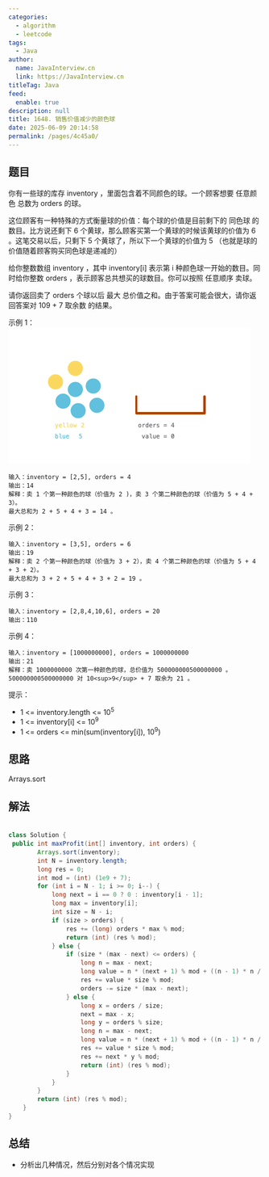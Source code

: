 ```yaml
---
categories: 
  - algorithm
  - leetcode
tags: 
  - Java
author: 
  name: JavaInterview.cn
  link: https://JavaInterview.cn
titleTag: Java
feed: 
  enable: true
description: null
title: 1648. 销售价值减少的颜色球
date: 2025-06-09 20:14:58
permalink: /pages/4c45a0/
---
```


## 题目

你有一些球的库存 inventory ，里面包含着不同颜色的球。一个顾客想要 任意颜色 总数为 orders 的球。

这位顾客有一种特殊的方式衡量球的价值：每个球的价值是目前剩下的 同色球 的数目。比方说还剩下 6 个黄球，那么顾客买第一个黄球的时候该黄球的价值为 6 。这笔交易以后，只剩下 5 个黄球了，所以下一个黄球的价值为 5 （也就是球的价值随着顾客购买同色球是递减的）

给你整数数组 inventory ，其中 inventory[i] 表示第 i 种颜色球一开始的数目。同时给你整数 orders ，表示顾客总共想买的球数目。你可以按照 任意顺序 卖球。

请你返回卖了 orders 个球以后 最大 总价值之和。由于答案可能会很大，请你返回答案对 109 + 7 取余数 的结果。



示例 1：
![jj.gif](../../../media/pictures/leetcode/jj.gif)

    输入：inventory = [2,5], orders = 4
    输出：14
    解释：卖 1 个第一种颜色的球（价值为 2 )，卖 3 个第二种颜色的球（价值为 5 + 4 + 3）。
    最大总和为 2 + 5 + 4 + 3 = 14 。
示例 2：

    输入：inventory = [3,5], orders = 6
    输出：19
    解释：卖 2 个第一种颜色的球（价值为 3 + 2），卖 4 个第二种颜色的球（价值为 5 + 4 + 3 + 2）。
    最大总和为 3 + 2 + 5 + 4 + 3 + 2 = 19 。
示例 3：

    输入：inventory = [2,8,4,10,6], orders = 20
    输出：110
示例 4：

    输入：inventory = [1000000000], orders = 1000000000
    输出：21
    解释：卖 1000000000 次第一种颜色的球，总价值为 500000000500000000 。 500000000500000000 对 10<sup>9</sup> + 7 取余为 21 。
    

提示：

* 1 <= inventory.length <= 10<sup>5</sup>
* 1 <= inventory[i] <= 10<sup>9</sup>
* 1 <= orders <= min(sum(inventory[i]), 10<sup>9</sup>)

## 思路

Arrays.sort

## 解法
```java

class Solution {
 public int maxProfit(int[] inventory, int orders) {
        Arrays.sort(inventory);
        int N = inventory.length;
        long res = 0;
        int mod = (int) (1e9 + 7);
        for (int i = N - 1; i >= 0; i--) {
            long next = i == 0 ? 0 : inventory[i - 1];
            long max = inventory[i];
            int size = N - i;
            if (size > orders) {
                res += (long) orders * max % mod;
                return (int) (res % mod);
            } else {
                if (size * (max - next) <= orders) {
                    long n = max - next;
                    long value = n * (next + 1) % mod + ((n - 1) * n / 2) % mod;
                    res += value * size % mod;
                    orders -= size * (max - next);
                } else {
                    long x = orders / size;
                    next = max - x;
                    long y = orders % size;
                    long n = max - next;
                    long value = n * (next + 1) % mod + ((n - 1) * n / 2) % mod;
                    res += value * size % mod;
                    res += next * y % mod;
                    return (int) (res % mod);
                }
            }
        }
        return (int) (res % mod);
    }
}
```

## 总结

- 分析出几种情况，然后分别对各个情况实现 
